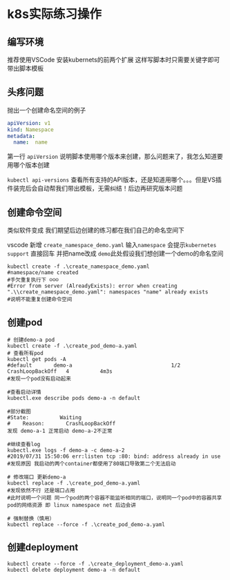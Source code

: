 
# k8s实际练习操作

## 编写环境

推荐使用VSCode 安装kubernets的前两个扩展 这样写脚本时只需要关键字即可带出脚本模板

## 头疼问题

抛出一个创建命名空间的例子

```yaml
apiVersion: v1
kind: Namespace
metadata:
  name:  name
```

第一行 `apiVersion` 说明脚本使用哪个版本来创建，那么问题来了，我怎么知道要用哪个版本创建

`kubectl api-versions` 查看所有支持的API版本，还是知道用哪个。。。但是VS插件装完后会自动帮我们带出模板，无需纠结！后边再研究版本问题

## 创建命令空间

类似软件变成 我们期望后边创建的练习都在我们自己的命名空间下

vscode 新增 `create_namespace_demo.yaml` 输入`namespace` 会提示`kubernetes support` 直接回车 并把name改成 `demo`此处假设我们想创建一个demo的命名空间

```shell
kubectl create -f .\create_namespace_demo.yaml
#namespace/name created
#手欠重复执行下 ☺☺☺
#Error from server (AlreadyExists): error when creating ".\\create_namespace_demo.yaml": namespaces "name" already exists
#说明不能重复创建命令空间
```

## 创建pod

```shell
# 创建demo-a pod
kubectl create -f .\create_pod_demo-a.yaml
# 查看所有pod
kubectl get pods -A
#default       demo-a                                1/2     CrashLoopBackOff   4          4m3s
#发现一个pod没有启动起来

#查看启动详情
kubectl.exe describe pods demo-a -n default

#部分截图
#State:          Waiting
#    Reason:       CrashLoopBackOff
发现 demo-a-1 正常启动 demo-a-2不正常

#继续查看log
kubectl.exe logs -f demo-a -c demo-a-2
#2019/07/31 15:50:06 err:listen tcp :80: bind: address already in use
#发现原因 我启动的两个container都使用了80端口导致第二个无法启动

# 修改端口 更新demo-a
kubectl replace -f .\create_pod_demo-a.yaml
#发现依然不行 还是端口占用
#此时说明一个问题 同一个pod的两个容器不能监听相同的端口，说明同一个pod中的容器共享pod的网络资源 即 linux namespace net 后边会讲

# 强制替换（慎用）
kubectl replace --force -f .\create_pod_demo-a.yaml
```

## 创建deployment

```shell
kubectl create --force -f .\create_deployment_demo-a.yaml
kubectl delete deployment demo-a -n default
```
